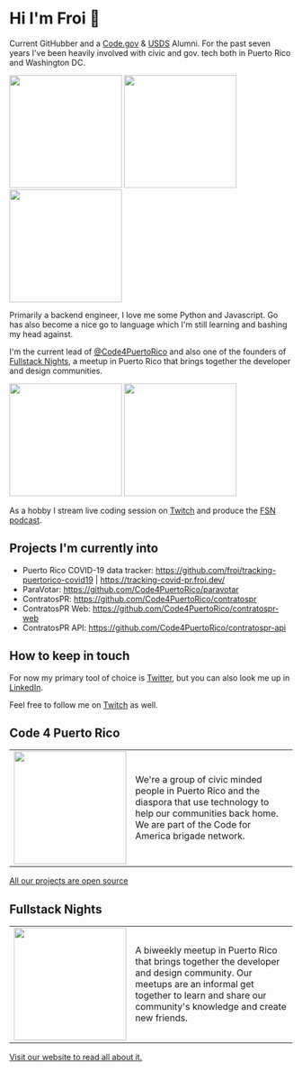 # Hi I'm Froi :wave:

Current GitHubber and a [Code.gov](https://code.gov) & [USDS](https://usds.gov) Alumni. For the past seven years I've been heavily involved with civic and gov. tech both in Puerto Rico and Washington DC.

<img src="https://github.githubassets.com/images/modules/logos_page/GitHub-Mark.png" width="200px" /> <img src="https://avatars0.githubusercontent.com/u/8751968?s=200&v=4" width="200px" /> <img src="https://pbs.twimg.com/profile_images/892029865884622849/396oAxdc_400x400.jpg" width="200px" />

Primarily a backend engineer, I love me some Python and Javascript. Go has also become a nice go to language which I'm still learning and bashing my head against.

I'm the current lead of [@Code4PuertoRico](https://github.com/Code4PuertoRico) and also one of the founders of [Fullstack Nights](https://fullstacknights.com/), a meetup in Puerto Rico that brings together the developer and design communities.

<img src="https://avatars0.githubusercontent.com/u/6626422?s=200&v=4" width="200px" /> <img src="https://avatars0.githubusercontent.com/u/16525771?s=200&v=4" width="200px" />

As a hobby I stream live coding session on [Twitch](https://twitch.tv/froidotdev) and produce the [FSN podcast](https://fullstacknights.com/).

## Projects I'm currently into

- Puerto Rico COVID-19 data tracker: https://github.com/froi/tracking-puertorico-covid19 | https://tracking-covid-pr.froi.dev/
- ParaVotar: https://github.com/Code4PuertoRico/paravotar
- ContratosPR: https://github.com/Code4PuertoRico/contratospr
- ContratosPR Web: https://github.com/Code4PuertoRico/contratospr-web
- ContratosPR API: https://github.com/Code4PuertoRico/contratospr-api

## How to keep in touch

For now my primary tool of choice is [Twitter](https://twitter.com/froidotdev), but you can also look me up in [LinkedIn](https://www.linkedin.com/in/froilanirizarry/).

Feel free to follow me on [Twitch](https://twitch.tv/froidotdev) as well.

## Code 4 Puerto Rico

<table>
  <tr>
    <td><img src="https://avatars0.githubusercontent.com/u/6626422?s=200&v=4" width="200px" /></td>
    <td>We're a group of civic minded people in Puerto Rico and the diaspora that use technology to help our communities back home. We are part of the Code for America brigade network.
    </td>
  </tr>
</table>

[All our projects are open source](https://github.com/Code4PuertoRico)

## Fullstack Nights

<table>
  <tr>
    <td><img src="https://avatars0.githubusercontent.com/u/16525771?s=200&v=4" width="200px" /></td>
    <td>A biweekly meetup in Puerto Rico that brings together the developer and design community. Our meetups are an informal get together to learn and share our community's knowledge and create new friends.
    </td>
  </tr>
</table>

[Visit our website to read all about it.](https://fullstacknights.com)
